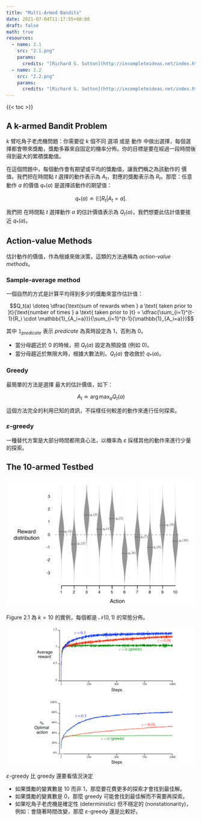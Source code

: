 ```yaml
---
title: "Multi-Armed Bandits"
date: 2021-07-04T11:17:55+08:00
draft: false
math: true
resources:
  - name: 2.1
    src: "2.1.png"
    params:
      credits: "[Richard S. Sutton](http://incompleteideas.net/index.html) and [Andrew G. Barto](https://people.cs.umass.edu/~barto/) on [Reinforcement Learning: An Introduction](http://incompleteideas.net/book/RLbook2020.pdf)"
  - name: 2.2
    src: "2.2.png"
    params:
      credits: "[Richard S. Sutton](http://incompleteideas.net/index.html) and [Andrew G. Barto](https://people.cs.umass.edu/~barto/) on [Reinforcement Learning: An Introduction](http://incompleteideas.net/book/RLbook2020.pdf)"
---
```


{{< toc >}}

## A k-armed Bandit Problem

*k* 臂吃角子老虎機問題：你需要從 *k* 個不同 選項 或是 動作 中做出選擇，每個選擇都會帶來獎勵，獎勵多寡來自固定的機率分佈。你的目標是要在經過一段時間後得到最大的累積獎勵值。

在這個問題中，每個動作會有期望或平均的獎勵值，讓我們稱之為該動作的 價值。我們把在時間點 $t$ 選擇的動作表示為 $A_t$，對應的獎勵表示為 $R_t$。那麼：任意動作 $a$ 的價值 $q_{*}(a)$ 是選擇該動作的期望值：

$$q_{*}(a) \doteq \mathbb{E}[R_t | A_t = a].$$

我們把 在時間點 $t$ 選擇動作 $a$ 的估計價值表示為 $Q_t(a)$，我們想要此估計值要接近 $q_{*}(a)$。

## Action-value Methods

估計動作的價值，作為根據來做決策，這類的方法通稱為 *action-value methods*。

### Sample-average method

一個自然的方式是計算平均得到多少的獎勵來當作估計值：

$$Q_t(a) \doteq \dfrac{\text{sum of rewards when } a \text{ taken prior to }t}{\text{number of times } a \text{ taken prior to }t} = \dfrac{\sum_{i=1}^{t-1}{R_i \cdot \mathbb{1}_{A_i=a}}}{\sum_{i=1}^{t-1}{\mathbb{1}_{A_i=a}}}$$

其中 $\mathbb{1}_{predicate}$ 表示 $predicate$ 為真時設定為 $1$，否則為 $0$。

- 當分母趨近於 $0$ 的時候，把 $Q_{t}(a)$ 設定為預設值 (例如 $0$)。
- 當分母趨近於無限大時，根據大數法則，$Q_t(a)$ 會收斂於 $q_*(a)$。

### Greedy

最簡單的方法是選擇 最大的估計價值，如下：

$$A_t \doteq \arg \max_{a} Q_t (a)$$

這個方法完全的利用已知的資訊，不採樣任何較差的動作來進行任何探索。

### $\varepsilon$-greedy

一種替代方案是大部分時間都用貪心法，以機率為 $\varepsilon$ 採樣其他的動作來進行少量的探索。

## The 10-armed Testbed

![](2.1.png)

Figure 2.1 為 $k=10$ 的實例，每個都是 $\mathcal{N}(0,1)$ 的常態分佈。

![](2.2.png)

$\varepsilon$-greedy 比 greedy 還要看情況決定

- 如果獎勵的變異數是 10 而非 1，那麼要花費更多的探索才會找到最佳解。
- 如果獎勵的變異數是 0，那麼 greedy 可能會找到最佳解而不需要再探索。
- 如果吃角子老虎機是確定性 (deterministic) 但不穩定的 (nonstationarity)，例如：會隨著時間改變，那麼 $\varepsilon$-greedy 還是比較好。

